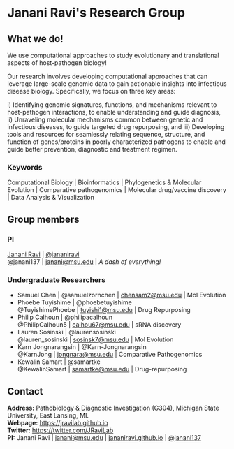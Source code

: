 # Janani Ravi's Research Group
## What we do!
We use computational approaches to study evolutionary and translational aspects of host-pathogen biology!

Our research involves developing computational approaches that can leverage large-scale genomic data to gain actionable insights into infectious disease biology. Specifically, we focus on three key areas:

i) Identifying genomic signatures, functions, and mechanisms relevant to host-pathogen interactions, to enable understanding and guide diagnosis,
ii) Unraveling molecular mechanisms common between genetic and infectious diseases, to guide targeted drug repurposing, and
iii) Developing tools and resources for seamlessly relating sequence, structure, and function of genes/proteins in poorly characterized pathogens to enable and guide better prevention, diagnostic and treatment regimen.

### Keywords
Computational Biology | Bioinformatics | Phylogenetics & Molecular Evolution | Comparative pathogenomics | Molecular drug/vaccine discovery | Data Analysis & Visualization

## Group members
### PI
[Janani Ravi](jananiravi.github.io) | [@jananiravi](https://github.com/jananiravi) <br> @janani137 | janani@msu.edu | _A dash of everything!_
### **Undergraduate Researchers**
- Samuel Chen | @samuelzornchen | chensam2@msu.edu | Mol Evolution
- Phoebe Tuyishime | @phoebetuyishime <br> @TuyishimePhoebe | tuyishi1@msu.edu | Drug Repurposing
- Philip Calhoun | @philipacalhoun <br> @PhilipCalhoun5 | calhou67@msu.edu | sRNA discovery
- Lauren Sosinski | @laurensosinski <br> @lauren_sosinski | sosinsk7@msu.edu | Mol Evolution
- Karn Jongnarangsin | @Karn-Jongnarangsin <br> @KarnJong | jongnara@msu.edu | Comparative Pathogenomics
- Kewalin Samart | @samartke <br> @KewalinSamart | samartke@msu.edu | Drug-repurposing

## Contact
**Address:** Pathobiology & Diagnostic Investigation (G304), Michigan State University, East Lansing, MI. <br>
**Webpage:** https://jravilab.github.io <br>
**Twitter:** https://twitter.com/JRaviLab <br>
**PI:** Janani Ravi | janani@msu.edu | [jananiravi.github.io](https://jananiravi.github.io) | [@janani137](https://twitter.com/janani137)
